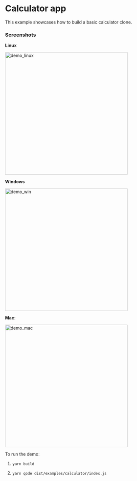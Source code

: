 # Calculator app

This example showcases how to build a basic calculator clone.

### Screenshots

**Linux**

<img alt="demo_linux" src="https://github.com/master-atul/react-desktop/raw/master/examples/calculator/calculator_linux.png" height="400" />

**Windows**

<img alt="demo_win" src="https://github.com/master-atul/react-desktop/raw/master/examples/calculator/calculator_win.jpg" height="400" />

**Mac:**

<img alt="demo_mac" src="https://github.com/master-atul/react-desktop/raw/master/examples/calculator/calculator_mac.png" height="400" />

To run the demo:

1. `yarn build`

2. `yarn qode dist/examples/calculator/index.js`
